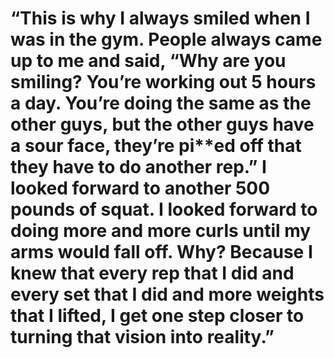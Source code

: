 # “This is why I always smiled when I was in the gym. People always came up to me and said, “Why are you smiling? You’re working out 5 hours a day. You’re doing the same as the other guys, but the other guys have a sour face, they’re pi**ed off that they have to do another rep.” I looked forward to another 500 pounds of squat. I looked forward to doing more and more curls until my arms would fall off. Why? Because I knew that every rep that I did and every set that I did and more weights that I lifted, I get one step closer to turning that vision into reality.”